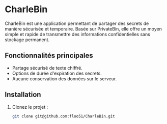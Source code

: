# CharleBin

CharleBin est une application permettant de partager des secrets de manière sécurisée et temporaire. 
Basée sur PrivateBin, elle offre un moyen simple et rapide de transmettre des informations confidentielles sans stockage permanent.

## Fonctionnalités principales
- Partage sécurisé de texte chiffré.
- Options de durée d'expiration des secrets.
- Aucune conservation des données sur le serveur.

## Installation
1. Clonez le projet :
   ```bash
   git clone git@github.com:floo51/CharleBin.git

